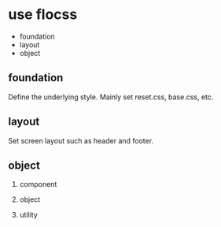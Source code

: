 # use flocss

* foundation
* layout
* object

## foundation
Define the underlying style.
Mainly set reset.css, base.css, etc.

## layout
Set screen layout such as header and footer.

## object
1. component

2. object

3. utility

